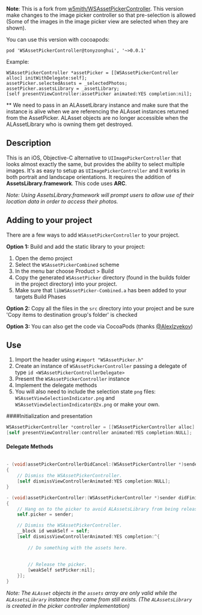 **Note**: This is a fork from [w5mith/WSAssetPickerController](https://github.com/w5mith/WSAssetPickerController). This version make changes to the image picker controller so that pre-selection is allowed (Some of the images in the image picker view are selected when they are shown).

You can use this version with cocoapods:

	pod 'WSAssetPickerController@tonyzonghui', '~>0.0.1'

Example:

```
WSAssetPickerController *assetPicker = [[WSAssetPickerController alloc] initWithDelegate:self];
assetPicker.selectedAssets = _selectedPhotos;
assetPicker.assetsLibrary = _assetLibrary;
[self presentViewController:assetPicker animated:YES completion:nil];
```
** We need to pass in an ALAssetLibrary instance and make sure that the instance is alive when we are referencing the ALAsset instances returned from the AssetPicker. ALAsset objects are no longer accessible when the ALAssetLibrary who is owning them get destroyed.

## Description

This is an iOS, Objective-C alternative to `UIImagePickerController` that looks almost exactly the same, but provides the ability to select multiple images. It's as easy to setup as `UIImagePickerController` and it works in both portrait and landscape orientations. It requires the addition of **AssetsLibrary.framework**. This code uses **ARC**.

*Note: Using AssetsLibrary.framework will prompt users to allow use of their location data in order to access their photos.*

## Adding to your project

There are a few ways to add `WSAssetPickerController` to your project. 

**Option 1:** Build and add the static library to your project:

1. Open the demo project
2. Select the `WSAssetPickerCombined` scheme
3. In the menu bar choose Product > Build
5. Copy the generated `WSAssetPicker` directory (found in the builds folder in the project directory) into your project.
6. Make sure that `libWSAssetPicker-Combined.a` has been added to your targets Build Phases
    
**Option 2:** 
Copy all the files in the `src` directory into your project and be sure 'Copy items to destination group's folder' is checked

**Option 3:**
You can also get the code via CocoaPods (thanks [@AlexIzvekov](https://github.com/AlexIzvekov))

## Use

1. Import the header using `#import "WSAssetPicker.h"`
2. Create an instance of `WSAssetPickerController` passing a delegate of type `id <WSAssetPickerControllerDelegate>`
3. Present the `WSAssetPickerController` instance
4. Implement the delegate methods
5. You will also need to include the selection state `png` files: `WSAssetViewSelectionIndicator.png` and `WSAssetViewSelectionIndicator@2x.png` or make your own.

####Initialization and presentation
```` objective-c
WSAssetPickerController *controller = [[WSAssetPickerController alloc] initWithDelegate:self];
[self presentViewController:controller animated:YES completion:NULL];
````

#### Delegate Methods
```` objective-c

- (void)assetPickerControllerDidCancel:(WSAssetPickerController *)sender
{
    // Dismiss the WSAssetPickerController.
    [self dismissViewControllerAnimated:YES completion:NULL];
}

- (void)assetPickerController:(WSAssetPickerController *)sender didFinishPickingMediaWithAssets:(NSArray *)assets
{
    // Hang on to the picker to avoid ALAssetsLibrary from being released (see note below).
    self.picker = sender;

    // Dismiss the WSAssetPickerController.
    __block id weakSelf = self;
    [self dismissViewControllerAnimated:YES completion:^{
        
        // Do something with the assets here.
        
        
        // Release the picker.
        [weakSelf setPicker:nil];
    }];
}

````

*Note: The `ALAsset` objects in the `assets` array are only valid while the `ALAssetsLibrary` instance they came from still exists.
(The `ALAssetsLibrary` is created in the picker controller implementation)*